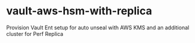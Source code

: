 # vault-aws-hsm-with-replica
Provision Vault Ent setup for auto unseal with AWS KMS and an additional cluster for Perf Replica
